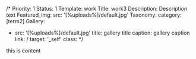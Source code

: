/*
Priority: 1
Status: 1
Template: work
Title: work3
Description: Description text
Featured_img:
  src: '[%uploads%]/default.jpg'
Taxonomy:
  category: [term2]
Gallery:
- src: '[%uploads%]/default.jpg'
  title: gallery title
  caption: gallery caption
  link: /
  target: '_self'
  class:
*/
<p>this is content</p>